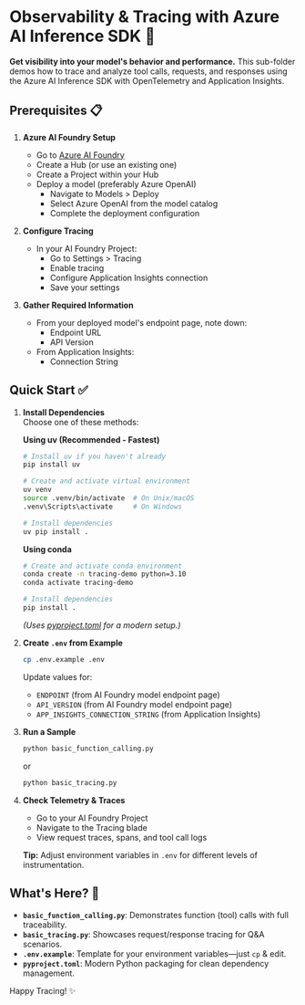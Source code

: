# Observability & Tracing with Azure AI Inference SDK 🚀

**Get visibility into your model's behavior and performance.** This sub-folder demos how to trace and analyze tool calls, requests, and responses using the Azure AI Inference SDK with OpenTelemetry and Application Insights.

## Prerequisites 📋

1. **Azure AI Foundry Setup**
   - Go to [Azure AI Foundry](https://ai.azure.com)
   - Create a Hub (or use an existing one)
   - Create a Project within your Hub
   - Deploy a model (preferably Azure OpenAI)
     - Navigate to Models > Deploy
     - Select Azure OpenAI from the model catalog
     - Complete the deployment configuration

2. **Configure Tracing**
   - In your AI Foundry Project:
     - Go to Settings > Tracing
     - Enable tracing
     - Configure Application Insights connection
     - Save your settings

3. **Gather Required Information**
   - From your deployed model's endpoint page, note down:
     - Endpoint URL
     - API Version
   - From Application Insights:
     - Connection String

## Quick Start ✅

1. **Install Dependencies**  
   Choose one of these methods:

   **Using uv (Recommended - Fastest)**
   ```bash
   # Install uv if you haven't already
   pip install uv
   
   # Create and activate virtual environment
   uv venv
   source .venv/bin/activate  # On Unix/macOS
   .venv\Scripts\activate     # On Windows
   
   # Install dependencies
   uv pip install .
   ```

   **Using conda**
   ```bash
   # Create and activate conda environment
   conda create -n tracing-demo python=3.10
   conda activate tracing-demo
   
   # Install dependencies
   pip install .
   ```
   *(Uses [pyproject.toml](./pyproject.toml) for a modern setup.)*

2. **Create `.env` from Example**  
   ```bash
   cp .env.example .env
   ```
   Update values for:
   - `ENDPOINT` (from AI Foundry model endpoint page)
   - `API_VERSION` (from AI Foundry model endpoint page)
   - `APP_INSIGHTS_CONNECTION_STRING` (from Application Insights)

3. **Run a Sample**  
   ```bash
   python basic_function_calling.py
   ```
   or  
   ```bash
   python basic_tracing.py
   ```

4. **Check Telemetry & Traces**  
   - Go to your AI Foundry Project
   - Navigate to the Tracing blade
   - View request traces, spans, and tool call logs
   
   **Tip:** Adjust environment variables in `.env` for different levels of instrumentation.

## What's Here? 🎯

- **`basic_function_calling.py`**: Demonstrates function (tool) calls with full traceability.
- **`basic_tracing.py`**: Showcases request/response tracing for Q&A scenarios.
- **`.env.example`**: Template for your environment variables—just `cp` & edit.
- **`pyproject.toml`**: Modern Python packaging for clean dependency management.

Happy Tracing! ✨